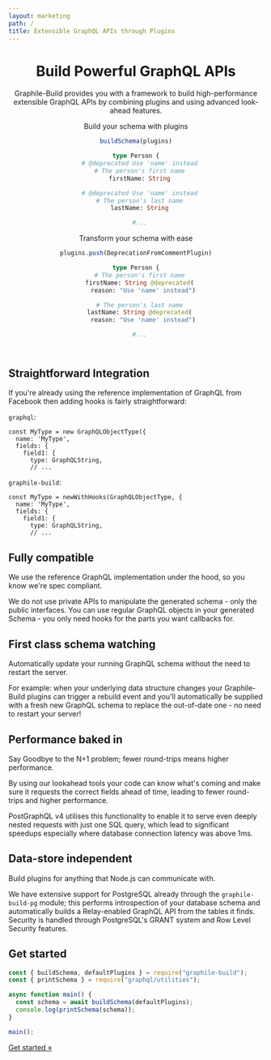 ```yaml
---
layout: marketing
path: /
title: Extensible GraphQL APIs through Plugins
---
```


<header>
<div class='container'>

# Build Powerful GraphQL APIs

<p class='lead'>
Graphile-Build provides you with a framework to build high-performance
extensible GraphQL APIs by combining plugins and using advanced look-ahead
features.
</p>

<div class='row'>
<div class='col-lg-6 col-12'>

Build your schema with plugins  
```js
buildSchema(plugins)
```

```graphql
type Person {
  # @deprecated Use 'name' instead
  # The person's first name
  firstName: String

  # @deprecated Use 'name' instead
  # The person's last name
  lastName: String

  #...
```

</div><!-- /col-6 -->
<div class='col-lg-6 col-12'>

Transform your schema with ease  
```js
plugins.push(DeprecationFromCommentPlugin)
```

```graphql
type Person {
  # The person's first name
  firstName: String @deprecated(
    reason: "Use 'name' instead")

  # The person's last name
  lastName: String @deprecated(
    reason: "Use 'name' instead")

  #...
```

</div><!-- /col-6 -->
</div><!-- /row -->

</div><!-- /container -->
</header>

<!-- **************************************** -->

<section class='odd'>
<div class='container'>
<div class='row'>
<div class='col-12'>

# Straightforward Integration
<p class='lead'>
If you're already using the reference implementation of GraphQL from Facebook
then adding hooks is fairly straightforward:
</p>

<div class='container'>
<div class='row'>

<div class='col-12 col-lg-6'>

`graphql`:

```js{1}
const MyType = new GraphQLObjectType({
  name: 'MyType',
  fields: {
    field1: {
      type: GraphQLString,
      // ...
```

</div><!-- /col-6 -->
<div class='col-12 col-lg-6'>

`graphile-build`:

```js{1}
const MyType = newWithHooks(GraphQLObjectType, {
  name: 'MyType',
  fields: {
    field1: {
      type: GraphQLString,
      // ...
```

</div><!-- /col-6 -->

</div><!-- /row -->
</div><!-- /container -->
</section><!-- /odd -->

<!-- **************************************** -->

<section class='even'>
<div class='container'>
<div class='row'>
<div class='col-12'>

# Fully compatible

<p class='lead'>
We use the reference GraphQL implementation under the hood, so you know we're spec compliant.
</p>

 We do not use private APIs to manipulate the generated schema - only the
 public interfaces. You can use regular GraphQL objects in your generated
 Schema - you only need hooks for the parts you want callbacks for.
</div><!-- /col-12 -->

</div><!-- /row -->
</div><!-- /container -->
</section><!-- /even -->

<!-- **************************************** -->

<section class='odd'>
<div class='container'>
<div class='row'>
<div class='col-12'>

# First class schema watching

<p class='lead'>
Automatically update your running GraphQL schema without the need to restart the server.
</p>

For example: when your underlying data structure changes your Graphile-Build
plugins can trigger a rebuild event and you'll automatically be supplied with a
fresh new GraphQL schema to replace the out-of-date one - no need to restart
your server!
</div><!-- /col-12 -->

</div><!-- /row -->
</div><!-- /container -->
</section><!-- /odd -->

<!-- **************************************** -->

<section class='even'>
<div class='container'>
<div class='row'>
<div class='col-12'>

# Performance baked in

<p class='lead'>
Say Goodbye to the N+1 problem; fewer round-trips means higher performance.
</p>

By using our lookahead tools your code can know what's coming and make sure it
requests the correct fields ahead of time, leading to fewer round-trips and
higher performance.

PostGraphQL v4 utilises this functionality to enable it to serve even deeply
nested requests with just one SQL query, which lead to significant speedups
especially where database connection latency was above 1ms.

</div><!-- /col-12 -->

</div><!-- /row -->
</div><!-- /container -->
</section><!-- /odd -->

<!-- **************************************** -->

<section class='odd'>
<div class='container'>
<div class='row'>
<div class='col-12'>

# Data-store independent

<p class='lead'>
Build plugins for anything that Node.js can communicate with.
</p>

We have extensive support for PostgreSQL already through the `graphile-build-pg`
module; this performs introspection of your database schema and automatically
builds a Relay-enabled GraphQL API from the tables it finds. Security is
handled through PostgreSQL's GRANT system and Row Level Security features.
</div><!-- /col-12 -->

</div><!-- /row -->
</div><!-- /container -->
</section><!-- /odd -->

<!-- **************************************** -->

<section class='even'>
<div class='container'>
<div class='row'>
<div class='col-12'>

# Get started

```js
const { buildSchema, defaultPlugins } = require("graphile-build");
const { printSchema } = require("graphql/utilities");

async function main() {
  const schema = await buildSchema(defaultPlugins);
  console.log(printSchema(schema));
}

main();
```

<div class='d-flex justify-content-center'>
<a class='btn btn-primary btn-lg' href='/graphile-build/getting-started/'>Get started &raquo;</a>
</div>

</div><!-- /col-12 -->
</div><!-- /container -->
</section><!-- /even -->

<!-- **************************************** -->
